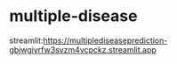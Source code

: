 # multiple-disease

streamlit:https://multiplediseaseprediction-gbjwgiyrfw3svzm4vcpckz.streamlit.app
